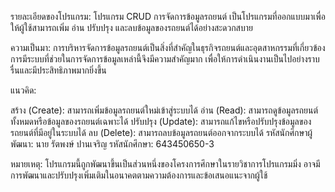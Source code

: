 รายละเอียดของโปรแกรม:
โปรแกรม CRUD การจัดการข้อมูลรถยนต์ เป็นโปรแกรมที่ออกแบบมาเพื่อให้ผู้ใช้สามารถเพิ่ม อ่าน ปรับปรุง และลบข้อมูลของรถยนต์ได้อย่างสะดวกสบาย

ความเป็นมา:
การบริหารจัดการข้อมูลรถยนต์เป็นสิ่งที่สำคัญในธุรกิจรถยนต์และอุตสาหกรรมที่เกี่ยวข้อง การมีระบบที่ช่วยในการจัดการข้อมูลเหล่านี้จึงมีความสำคัญมาก เพื่อให้การดำเนินงานเป็นไปอย่างราบรื่นและมีประสิทธิภาพมากยิ่งขึ้น

แนวคิด:

สร้าง (Create): สามารถเพิ่มข้อมูลรถยนต์ใหม่เข้าสู่ระบบได้
อ่าน (Read): สามารถดูข้อมูลรถยนต์ทั้งหมดหรือข้อมูลของรถยนต์เฉพาะได้
ปรับปรุง (Update): สามารถแก้ไขหรือปรับปรุงข้อมูลของรถยนต์ที่มีอยู่ในระบบได้
ลบ (Delete): สามารถลบข้อมูลรถยนต์ออกจากระบบได้
รหัสนักศึกษาผู้พัฒนา:
นาย รัตพงษ์ ปานเจริญ
รหัสนักศึกษา: 643450650-3

หมายเหตุ:
โปรแกรมนี้ถูกพัฒนาขึ้นเป็นส่วนหนึ่งของโครงการศึกษาในรายวิชาการโปรแกรมมิ่ง อาจมีการพัฒนาและปรับปรุงเพิ่มเติมในอนาคตตามความต้องการและข้อเสนอแนะจากผู้ใช้
